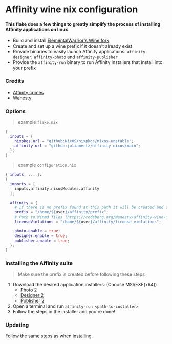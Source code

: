 # Affinity wine nix configuration

#### This flake does a few things to greatly simplify the process of installing Affinity applications on linux
- Build and install [ElementalWarrior's Wine fork](https://gitlab.winehq.org/ElementalWarrior)
- Create and set up a wine prefix if it doesn't already exist
- Provide binaries to easily launch Affinity applications: `affinity-designer`, `affinity-photo` and `affinity-publisher`
- Provide the `affinity-run` binary to run Affinity installers that install into your prefix

### Credits
- [Affinity crimes](https://github.com/lf-/affinity-crimes)
- [Wanesty](https://codeberg.org/Wanesty/affinity-wine-docs)

### Options
> example `flake.nix`
```nix
{
  inputs = {
    nixpkgs.url = "github:NixOS/nixpkgs/nixos-unstable";
    affinity.url = "github:juliamertz/affinity-nixos/main";
  };
}
```
> example `configuration.nix`
```nix
{ inputs, ... }:
{ 
  imports = [
    inputs.affinity.nixosModules.affinity
  ];

  affinity = {
    # If there is no prefix found at this path it will be created and set up for you.
    prefix = "/home/${user}/affinity/prefix";
    # Path to Winmd files (https://codeberg.org/Wanesty/affinity-wine-docs#setting-up-your-build-and-your-wineprefix-https-wiki-winehq-org-wine_user-27s_guide-wineprefix)
    licenseViolations = "/home/${user}/affinity/license_violations";

    photo.enable = true;
    designer.enable = true;
    publisher.enable = true;
  };
}
```

### Installing the Affinity suite
> Make sure the prefix is created before following these steps
1. Download the desired application installers: (Choose MSI/EXE(x64))
    - [Photo 2](https://store.serif.com/en-us/update/windows/photo/2/)
    - [Designer 2](https://store.serif.com/en-us/update/windows/designer/2/)
    - [Publisher 2](https://store.serif.com/en-us/update/windows/publisher/2/)
2. Open a terminal and run `affinity-run <path-to-installer>`
3. Follow the steps in the installer and you're done!

### Updating
Follow the same steps as when [installing](#installing-the-affinity-suite). 
